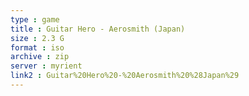 ```yaml
---
type : game
title : Guitar Hero - Aerosmith (Japan)
size : 2.3 G
format : iso
archive : zip
server : myrient
link2 : Guitar%20Hero%20-%20Aerosmith%20%28Japan%29
---
```

